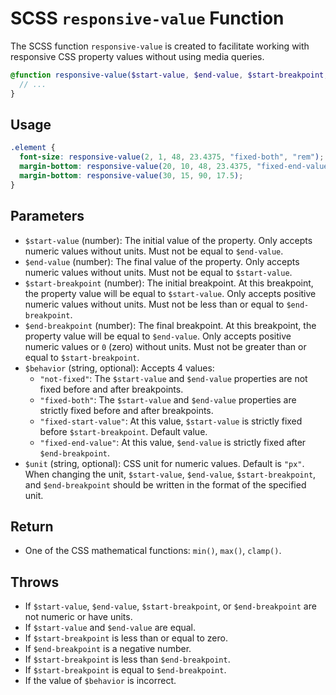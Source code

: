 # SCSS `responsive-value` Function

The SCSS function `responsive-value` is created to facilitate working with responsive CSS property values without using media queries.

```scss
@function responsive-value($start-value, $end-value, $start-breakpoint, $end-breakpoint, $behavior: "fixed-start-value", $unit: "px") {
  // ...
}
```

## Usage

```scss
.element {
  font-size: responsive-value(2, 1, 48, 23.4375, "fixed-both", "rem");
  margin-bottom: responsive-value(20, 10, 48, 23.4375, "fixed-end-value", "px");
  margin-bottom: responsive-value(30, 15, 90, 17.5);
}
```

## Parameters

- `$start-value` (number): The initial value of the property. Only accepts numeric values without units. Must not be equal to `$end-value`.
- `$end-value` (number): The final value of the property. Only accepts numeric values without units. Must not be equal to `$start-value`.
- `$start-breakpoint` (number): The initial breakpoint. At this breakpoint, the property value will be equal to `$start-value`. Only accepts positive numeric values without units. Must not be less than or equal to `$end-breakpoint`.
- `$end-breakpoint` (number): The final breakpoint. At this breakpoint, the property value will be equal to `$end-value`. Only accepts positive numeric values or `0` (zero) without units. Must not be greater than or equal to `$start-breakpoint`.
- `$behavior` (string, optional): Accepts 4 values:
  - `"not-fixed"`: The `$start-value` and `$end-value` properties are not fixed before and after breakpoints.
  - `"fixed-both"`: The `$start-value` and `$end-value` properties are strictly fixed before and after breakpoints.
  - `"fixed-start-value"`: At this value, `$start-value` is strictly fixed before `$start-breakpoint`. Default value.
  - `"fixed-end-value"`: At this value, `$end-value` is strictly fixed after `$end-breakpoint`.
- `$unit` (string, optional): CSS unit for numeric values. Default is `"px"`. When changing the unit, `$start-value`, `$end-value`, `$start-breakpoint`, and `$end-breakpoint` should be written in the format of the specified unit.

## Return

- One of the CSS mathematical functions: `min()`, `max()`, `clamp()`.

## Throws

- If `$start-value`, `$end-value`, `$start-breakpoint`, or `$end-breakpoint` are not numeric or have units.
- If `$start-value` and `$end-value` are equal.
- If `$start-breakpoint` is less than or equal to zero.
- If `$end-breakpoint` is a negative number.
- If `$start-breakpoint` is less than `$end-breakpoint`.
- If `$start-breakpoint` is equal to `$end-breakpoint`.
- If the value of `$behavior` is incorrect.
